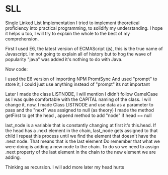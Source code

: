 # SLL
Single Linked List Implementation
I tried to implement theoretical proficiency into practical programming, to solidify my understanding. I hope it helps u too, I will try to explain the whole to the best of my comprehension.

First I used E6, the latest version of ECMAScript (js), this is the true name of Javascript. Im not going to explain all of history but to hog the wave of popularity "java" was added it's nothing to do with Java.

Now code:

I used the E6 version of importing NPM PromtSync
And used "prompt" to store it, I could just use anything instead of "prompt" its not important

Later I made the class LISTNODE, I will mention I didn't follow CamelCase as I was quite comfortable with the CAPITAL naming of the class. I will change it, now, I made Class LISTNODE and use data as a parameter to pass and the "next" was assigned to null (as theory)
I made the method getFirst to get the head 
, append method to add "node" if head == null

last_node is a variable that is constantly changing 
at first it's this.head. If the head has a .next element in the chain, last_node gets assigned to that child
I repeat this process until we find the element that doesn't have the .next node. That means that is the last element
Do remember that what we were doing is adding a new node to the chain. To do so we need to assign .next property of the last element in the chain to the new element we are adding.

Thinking as recursion. 
I will add more later my head hurts
